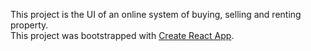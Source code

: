 This project is the UI of an online system of buying, selling and renting property.<br />
This project was bootstrapped with [Create React App](https://github.com/facebookincubator/create-react-app).

